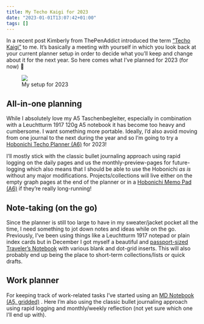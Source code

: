 ```yaml
---
title: My Techo Kaigi for 2023
date: "2023-01-01T13:07:42+01:00"
tags: []
---
```


In a recent post Kimberly from ThePenAddict introduced the term [“Techo Kaigi”](https://www.penaddict.com/blog/2022/12/16/my-techo-kaigi-for-2023) to me. It’s basically a meeting with yourself in which you look back at your current planner setup in order to decide what you’ll keep and change about it for the next year. So here comes what I’ve planned for 2023 (for now) 🙂

<figure><img src="https://zerokspot.com/api/photos/2023/01/01/IMG_7697.jpeg?profile=800"><figcaption>My setup for 2023</figcaption></figure>

## All-in-one planning

While I absolutely love my A5 Taschenbegleiter, especially in combination with a Leuchtturm 1917 120g A5 notebook it has become too heavy and cumbersome. I want something more portable. Ideally, I’d also avoid moving from one journal to the next during the year and so I’m going to try a [Hobonichi Techo Planner (A6)](https://www.1101.com/store/techo/en/2023/all_about/planner/) for 2023!

I’ll mostly stick with the classic bullet journaling approach using rapid logging on the daily pages and us the monthly-preview-pages for future-logging which also means that I should be able to use the Hobonichi *as is* without any major modifications. Projects/collections will live either on the empty graph pages at the end of the planner or in a [Hobonichi Memo Pad (A6)](https://www.1101.com/store/techo/en/2023/pc/detail_toolstoys/tt_memo_o/) if they’re really long-running!

## Note-taking (on the go)

Since the planner is still too large to have in my sweater/jacket pocket all the time, I need something to jot down notes and ideas while on the go. Previously, I’ve been using things like a Leuchtturm 1917 notepad or plain index cards but in December I got myself a beautiful and [passport-sized Traveler’s Notebook](https://www.travelers-company.com/products/trnote/starter-kit-passport) with various blank and dot-grid inserts. This will also probably end up being the place to short-term collections/lists or quick drafts.

## Work planner

For keeping track of work-related tasks I’ve started using an [MD Notebook (A5, gridded)](https://md.midori-japan.co.jp/en/products/mdnote/) . Here I’m also using the classic bullet journaling approach using rapid logging and monthly/weekly reflection (not yet sure which one I’ll end up with).